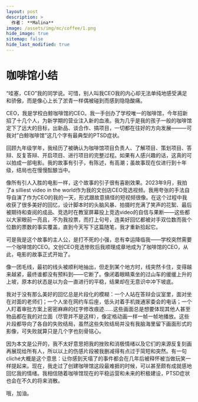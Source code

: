 ```yaml
---
layout: post
description: >
  作者： **Malina**
image: /assets/img/mc/coffee/1.png
hide_image: true
sitemap: false
hide_last_modified: true
---
```


# 咖啡馆小结

“哇塞，CEO”我的同学说。可惜，别人叫我CEO我的内心却无法单纯地感受满足和骄傲，而是像心上长了淤青一样偶被碰到而感到隐隐酸痛。

CEO，我是学校白鲸咖啡馆的CEO。我一手创办了学校唯一的咖啡馆，今年招新招了十几个人，为新学期的营业注入新的血液。我为几乎是我的孩子一般的咖啡馆定下了远大的目标，出新品、谈合作、搞项目，一切都在往好的方向发展———可我对”白鲸咖啡馆”这几个字有最典型的PTSD症状。

回顾九年级学年，我经历了被确认为咖啡馆项目负责人、了解项目、策划项目、答辩、反复答辩、开启项目、进行项目的完整过程。如果有人感兴趣的话，这真的可以拍成一部电影。我的故事有引子，有陈述，有高潮；虽故事现在仅进行到十年级，结局也在慢慢酝酿当中。

像所有引人入胜的电影一样，这个故事的引子很有喜剧效果。2023年9月，我拍了a silliest video in the world作为我的文创店CEO竞选视频。我用夸张的手法自导自演了作为CEO的我的一天，形式跟故意搞怪的短视频很像。在这个过程中我收获了很多美好的回忆，设计脚本时的头脑风暴、拍摄时充满了笑声的花絮、最后被期待和查阅的成品、竞选时在教室屏幕投上竞选video的自信与果断——这些都以大家眼前一亮且，不为我投票，而打上句号，连美好回忆都被对手双位数而我个位数的票数的事实覆盖，直到今天写下这篇随笔，我才重新拾起它。

可是我是这个故事的主人公，是打不死的小强，总有幸运降临我——学校突然需要一个咖啡馆的CEO。文创CEO竞选惨败后我顺理成章地成为了咖啡馆的CEO，从此，电影的故事正式开始了。

像一团毛线，最初的线头被顺利地抽出，但走到某个地方时，线突然卡住，变得越来越紧，最终谁都没有预料到——它断了。像闭着眼睛乘坐的过山车的缓缓上升的上坡，原本的状态是以为会一直进行的平稳，结果却在无意识中冲下坡底。

我对于没有那么美好的回忆总是片段化的模糊：一个人站在答辩会议室里，面对坐在对面的老师们；一个人坐在网约车后座，低头对着手机拨通家委会的电话；一个人盯着审批方案上密密麻麻的红字修改痕迹……这些画面总是想要体现其他人甚至物品都在我的对立面（尽管并不是这样），像定格动画一样一帧一帧地播放。这些片段都导向了各自的失败结局，虽然这些失败结局并没有我脑海里留下画面形式的影像，可失败就算只是几个字也刻骨铭心。

因为本文是公开的，我不太好意思把我的挫败和消极情绪以及它们的来源反复刻画再展现给所有人，所以以上的伤感片段被我删减得有点过于简短和突然。有一句cliché大概是这个意思：让你感到天塌了的事件都会在几年后被释怀被当做玩笑一样提起来。现在，我走过了创建咖啡馆这段最难捱的时候，可以甚至颇有成就感地回忆我的情绪。我相信随着咖啡馆现在的平稳运营和未来的积极建设，PTSD症状也会在不久的将来消散。

哦，加油。